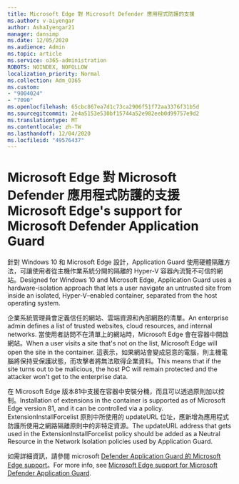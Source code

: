 ```yaml
---
title: Microsoft Edge 對 Microsoft Defender 應用程式防護的支援
ms.author: v-aiyengar
author: AshaIyengar21
manager: dansimp
ms.date: 12/05/2020
ms.audience: Admin
ms.topic: article
ms.service: o365-administration
ROBOTS: NOINDEX, NOFOLLOW
localization_priority: Normal
ms.collection: Adm_O365
ms.custom:
- "9004024"
- "7090"
ms.openlocfilehash: 65cbc867ea7d1c73ca2906f51f72aa3376f31b5d
ms.sourcegitcommit: 2e4a5153e530bf15744a52e982eeb0d99757e9d2
ms.translationtype: MT
ms.contentlocale: zh-TW
ms.lasthandoff: 12/04/2020
ms.locfileid: "49576437"
---
```

# <a name="microsoft-edges-support-for-microsoft-defender-application-guard"></a><span data-ttu-id="59059-102">Microsoft Edge 對 Microsoft Defender 應用程式防護的支援</span><span class="sxs-lookup"><span data-stu-id="59059-102">Microsoft Edge's support for Microsoft Defender Application Guard</span></span>

<span data-ttu-id="59059-103">針對 Windows 10 和 Microsoft Edge 設計，Application Guard 使用硬體隔離方法，可讓使用者從主機作業系統分開的隔離的 Hyper-V 容器內流覽不可信的網站。</span><span class="sxs-lookup"><span data-stu-id="59059-103">Designed for Windows 10 and Microsoft Edge, Application Guard uses a hardware-isolation approach that lets a user navigate an untrusted site from inside an isolated, Hyper-V–enabled container, separated from the host operating system.</span></span>

<span data-ttu-id="59059-104">企業系統管理員會定義信任的網站、雲端資源和內部網路的清單。</span><span class="sxs-lookup"><span data-stu-id="59059-104">An enterprise admin defines a list of trusted websites, cloud resources, and internal networks.</span></span> <span data-ttu-id="59059-105">當使用者訪問不在清單上的網站時，Microsoft Edge 會在容器中開啟網站。</span><span class="sxs-lookup"><span data-stu-id="59059-105">When a user visits a site that's not on the list, Microsoft Edge will open the site in the container.</span></span> <span data-ttu-id="59059-106">這表示，如果網站會變成惡意的電腦，則主機電腦將保持受保護狀態，而攻擊者將無法取得企業資料。</span><span class="sxs-lookup"><span data-stu-id="59059-106">This means that if the site turns out to be malicious, the host PC will remain protected and the attacker won't get to the enterprise data.</span></span>

<span data-ttu-id="59059-107">在 Microsoft Edge 版本81中支援在容器中安裝分機，而且可以透過原則加以控制。</span><span class="sxs-lookup"><span data-stu-id="59059-107">Installation of extensions in the container is supported as of Microsoft Edge version 81, and it can be controlled via a policy.</span></span> <span data-ttu-id="59059-108">ExtensionInstallForcelist 原則中所使用的 updateURL 位址，應新增為應用程式防護所使用之網路隔離原則中的非特定資源。</span><span class="sxs-lookup"><span data-stu-id="59059-108">The updateURL address that gets used in the ExtensionInstallForcelist policy should be added as a Neutral Resource in the Network Isolation policies used by Application Guard.</span></span>

<span data-ttu-id="59059-109">如需詳細資訊，請參閱 microsoft [Defender Application Guard 的 Microsoft Edge support](https://go.microsoft.com/fwlink/?linkid=2134229)。</span><span class="sxs-lookup"><span data-stu-id="59059-109">For more info, see [Microsoft Edge support for Microsoft Defender Application Guard](https://go.microsoft.com/fwlink/?linkid=2134229).</span></span>
